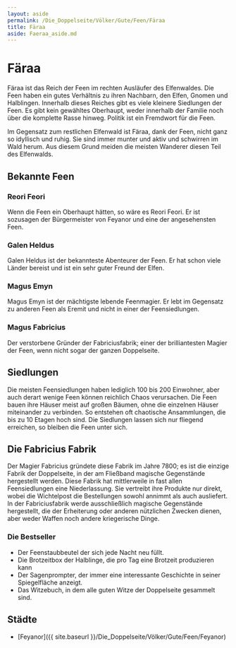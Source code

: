```yaml
---
layout: aside
permalink: /Die_Doppelseite/Völker/Gute/Feen/Färaa
title: Färaa
aside: Faeraa_aside.md
---
```


# Färaa

Färaa ist das Reich der Feen im rechten Ausläufer des Elfenwaldes. Die Feen haben ein gutes Verhältnis zu ihren Nachbarn, den Elfen, Gnomen und Halblingen. Innerhalb dieses Reiches gibt es viele kleinere Siedlungen der Feen. Es gibt kein gewähltes Oberhaupt, weder innerhalb der Familie noch über die komplette Rasse hinweg. Politik ist ein Fremdwort für die Feen.

Im Gegensatz zum restlichen Elfenwald ist Färaa, dank der Feen, nicht ganz so idyllisch und ruhig. Sie sind immer munter und aktiv und schwirren im Wald herum. Aus diesem Grund meiden die meisten Wanderer diesen Teil des Elfenwalds.

## Bekannte Feen

### Reori Feori

Wenn die Feen ein Oberhaupt hätten, so wäre es Reori Feori. Er ist sozusagen der Bürgermeister von Feyanor und eine der angesehensten Feen.

### Galen Heldus

Galen Heldus ist der bekannteste Abenteurer der Feen. Er hat schon viele Länder bereist und ist ein sehr guter Freund der Elfen. 

### Magus Emyn

Magus Emyn ist der mächtigste lebende Feenmagier. Er lebt im Gegensatz zu anderen Feen als Eremit und nicht in einer der Feensiedlungen. 

### Magus Fabricius

Der verstorbene Gründer der Fabriciusfabrik; einer der brilliantesten Magier der Feen, wenn nicht sogar der ganzen Doppelseite. 

## Siedlungen

Die meisten Feensiedlungen haben lediglich 100 bis 200 Einwohner, aber auch derart wenige Feen können reichlich Chaos verursachen. Die Feen bauen ihre Häuser meist auf großen Bäumen, ohne die einzelnen Häuser miteinander zu verbinden. So entstehen oft chaotische Ansammlungen, die bis zu 10 Etagen hoch sind. Die Siedlungen lassen sich nur fliegend erreichen, so bleiben die Feen unter sich.

## Die Fabricius Fabrik

Der Magier Fabricius gründete diese Fabrik im Jahre 7800; es ist die einzige Fabrik der Doppelseite, in der am Fließband magische Gegenstände hergestellt werden. Diese Fabrik hat mittlerweile in fast allen Feensiedlungen eine Niederlassung. Sie vertreibt ihre Produkte nur direkt, wobei die Wichtelpost die Bestellungen sowohl annimmt als auch ausliefert. In der Fabriciusfabrik werde ausschließlich magische Gegenstände hergestellt, die der Erheiterung oder anderen nützlichen Zwecken dienen, aber weder Waffen noch andere kriegerische Dinge.

### Die Bestseller

- Der Feenstaubbeutel der sich jede Nacht neu füllt.
- Die Brotzeitbox der Halblinge, die pro Tag eine Brotzeit produzieren kann
- Der Sagenprompter, der immer eine interessante Geschichte in seiner Spiegelfläche anzeigt.
- Das Witzebuch, in dem alle guten Witze der Doppelseite gesammelt sind.

## Städte

- [Feyanor]({{ site.baseurl }}/Die_Doppelseite/Völker/Gute/Feen/Feyanor)
